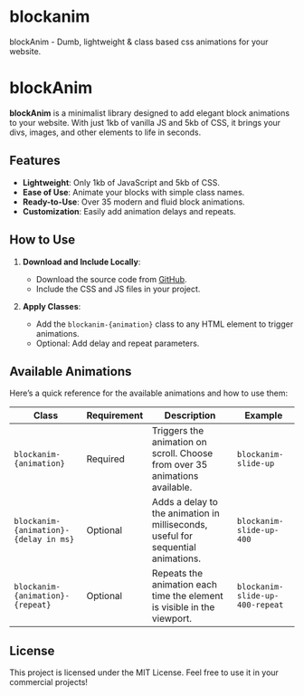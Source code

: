 # blockanim
blockAnim - Dumb, lightweight &amp; class based css animations for your website.
# blockAnim

**blockAnim** is a minimalist library designed to add elegant block animations to your website. With just 1kb of vanilla JS and 5kb of CSS, it brings your divs, images, and other elements to life in seconds.

## Features

- **Lightweight**: Only 1kb of JavaScript and 5kb of CSS.
- **Ease of Use**: Animate your blocks with simple class names.
- **Ready-to-Use**: Over 35 modern and fluid block animations.
- **Customization**: Easily add animation delays and repeats.

## How to Use

1. **Download and Include Locally**:
   - Download the source code from [GitHub](https://github.com/gc-guillaume/textanim).
   - Include the CSS and JS files in your project.

2. **Apply Classes**:
   - Add the `blockanim-{animation}` class to any HTML element to trigger animations.
   - Optional: Add delay and repeat parameters.

## Available Animations

Here’s a quick reference for the available animations and how to use them:

| **Class**                                    | **Requirement** | **Description**                                                                 | **Example**                                 |
|----------------------------------------------|-----------------|---------------------------------------------------------------------------------|---------------------------------------------|
| `blockanim-{animation}`                      | Required        | Triggers the animation on scroll. Choose from over 35 animations available.     | `blockanim-slide-up`                        |
| `blockanim-{animation}-{delay in ms}`        | Optional        | Adds a delay to the animation in milliseconds, useful for sequential animations. | `blockanim-slide-up-400`                    |
| `blockanim-{animation}-{repeat}`             | Optional        | Repeats the animation each time the element is visible in the viewport.         | `blockanim-slide-up-400-repeat`             |

## License

This project is licensed under the MIT License. Feel free to use it in your commercial projects!
